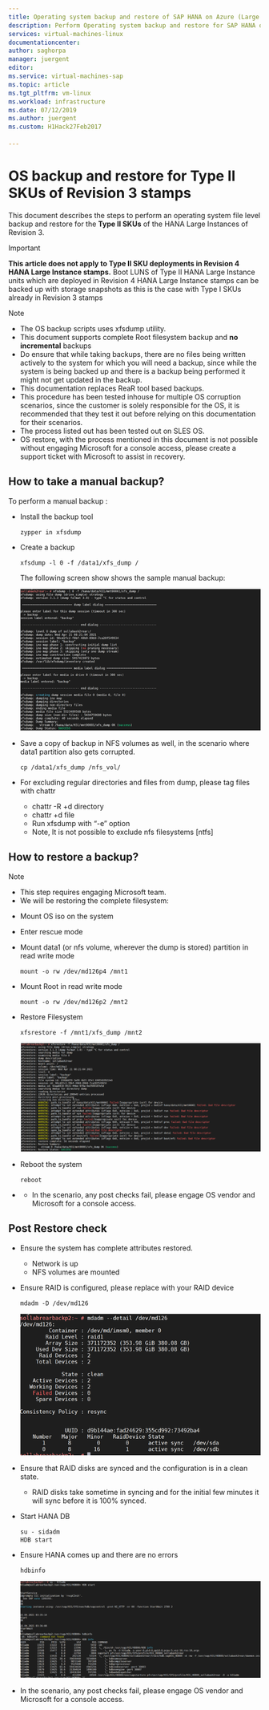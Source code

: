 ```yaml
---
title: Operating system backup and restore of SAP HANA on Azure (Large Instances) type II SKUs| Microsoft Docs
description: Perform Operating system backup and restore for SAP HANA on Azure (Large Instances) Type II SKUs
services: virtual-machines-linux
documentationcenter:
author: saghorpa
manager: juergent
editor:
ms.service: virtual-machines-sap
ms.topic: article
ms.tgt_pltfrm: vm-linux
ms.workload: infrastructure
ms.date: 07/12/2019
ms.author: juergent
ms.custom: H1Hack27Feb2017

---
```

# OS backup and restore for Type II SKUs of Revision 3 stamps

This document describes the steps to perform an operating system file level backup and restore for the **Type II  SKUs** of the HANA Large Instances of Revision 3. 

>[!Important]
> **This article does not apply to Type II SKU deployments in Revision 4 HANA Large Instance stamps.** Boot LUNS of Type II HANA Large Instance units which are deployed in Revision 4 HANA Large Instance stamps can be backed up with storage snapshots as this is the case with Type I SKUs already in Revision 3 stamps


>[!NOTE]
> * The OS backup scripts uses xfsdump utility.  
> * This document supports complete Root filesystem backup and **no incremental** backups
> * Do ensure that while taking backups, there are no files being written actively to the system for which you will need a backup, since while the system is being backed up and there is a backup being performed it might not get updated in the backup.
> * This documentation replaces ReaR tool based backups.
> * This procedure has been tested inhouse for multiple OS corruption scenarios, since the customer is solely responsible for the OS, it is recommended that they test it out before relying on this documentation for their scenarios.
> * The process listed out has been tested out on SLES OS.
> * OS restore, with the process mentioned in this document is not possible without engaging Microsoft for a console access, please create a support ticket with Microsoft to assist in recovery.


## How to take a manual backup?

To perform a manual backup :

* Install the backup tool 
   ```
   zypper in xfsdump
   ```

* Create a backup 
   ```
   xfsdump -l 0 -f /data1/xfs_dump /
   ```

   The following screen show shows the sample manual backup:
   
   ![how](media/HowToHLI/OSBackupTypeIISKUs/dump_capture.PNG)


* Save a copy of backup in NFS volumes as well, in the scenario where data1 partition also gets corrupted.
   ```
   cp /data1/xfs_dump /nfs_vol/
   ```

* For excluding regular directories and files from dump, please tag files with chattr
   * chattr -R +d directory
   * chattr +d file
   * Run xfsdump with “-e” option
   * Note, It is not possible to exclude nfs filesystems [ntfs]




## How to restore a backup?

>[!NOTE]
> * This step requires engaging Microsoft team.
> * We will be restoring the complete filesystem:

* Mount OS iso on the system 

* Enter rescue mode

* Mount data1 (or nfs volume, wherever the dump is stored) partition in read write mode
   ```
   mount -o rw /dev/md126p4 /mnt1
   ```
* Mount Root in read write mode
   ```
   mount -o rw /dev/md126p2 /mnt2
   ```
* Restore Filesystem 
   ```
   xfsrestore -f /mnt1/xfs_dump /mnt2
   ```
   ![how](media/HowToHLI/OSBackupTypeIISKUs/restore_screenshot.PNG)
* Reboot the system
   ```
   reboot
   ```

* * In the scenario, any post checks fail, please engage OS vendor and Microsoft for a console access.

## Post Restore check

* Ensure the system has complete attributes restored.
   * Network is up
   * NFS volumes are mounted
* Ensure RAID is configured, please replace with your RAID device
   ```
   mdadm -D /dev/md126
   ```
   ![how](media/HowToHLI/OSBackupTypeIISKUs/RAID_status.PNG)

* Ensure that RAID disks are synced and the configuration is in a clean state.
   * RAID disks take sometime in syncing and for the initial few minutes it will sync before it is 100% synced.

* Start HANA DB
   ```
   su - sidadm
   HDB start
   ```
* Ensure HANA comes up and there are no errors
   ```
   hdbinfo
   ```
   ![how](media/HowToHLI/OSBackupTypeIISKUs/hana_status.PNG)

* In the scenario, any post checks fail, please engage OS vendor and Microsoft for a console access.
